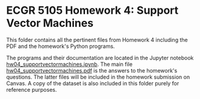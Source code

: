 # ECGR 5105 Homework 4: Support Vector Machines
This folder contains all the pertinent files from Homework 4 including the PDF and the homework's Python programs.

The programs and their documentation are located in the Jupyter notebook [hw04_supportvectormachines.ipynb](hw04_supportvectormachines.ipynb). The main file [hw04_supportvectormachines.pdf](hw04_supportvectormachines.pdf) is the answers to the homework's questions. The latter files will be included in the homework submission on Canvas. A copy of the dataset is also included in this folder purely for reference purposes.
